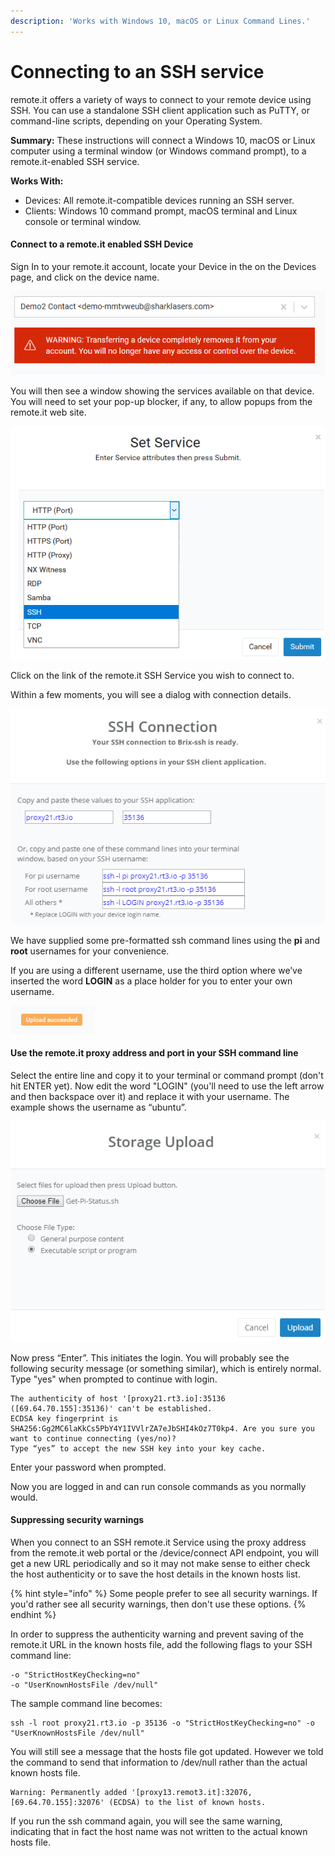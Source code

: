```yaml
---
description: 'Works with Windows 10, macOS or Linux Command Lines.'
---
```


# Connecting to an SSH service

remote.it offers a variety of ways to connect to your remote device using SSH.  You can use a standalone SSH client application such as PuTTY, or command-line scripts, depending on your Operating System.

**Summary:** These instructions will connect a Windows 10, macOS or Linux computer using a terminal window \(or Windows command prompt\), to a remote.it-enabled SSH service.

**Works With:**

* Devices: All remote.it-compatible devices running an SSH server.
* Clients: Windows 10 command prompt, macOS terminal and Linux console or terminal window.

#### Connect to a remote.it enabled SSH Device

Sign In to your remote.it account, locate your Device in the on the Devices page, and click on the device name.  

![](../../../.gitbook/assets/image%20%2880%29.png)

You will then see a window showing the services available on that device.  You will need to set your pop-up blocker, if any, to allow popups from the remote.it web site.

![](../../../.gitbook/assets/image%20%28390%29.png)

Click on the link of the remote.it SSH Service you wish to connect to.  

Within a few moments, you will see a dialog with connection details.

![](../../../.gitbook/assets/image%20%2841%29.png)

We have supplied some pre-formatted ssh command lines using the **pi** and **root** usernames for your convenience.

If you are using a different username, use the third option where we’ve inserted the word **LOGIN** as a place holder for you to enter your own username. 

![](../../../.gitbook/assets/image%20%2813%29.png)

#### Use the remote.it proxy address and port in your SSH command line

Select the entire line and copy it to your terminal or command prompt \(don't hit ENTER yet\).  Now edit the word "LOGIN" \(you'll need to use the left arrow and then backspace over it\) and replace it with your username.  The example shows the username as “ubuntu”. 

![](../../../.gitbook/assets/image%20%28189%29.png)

Now press “Enter”.  This initiates the login. You will probably see the following security message \(or something similar\), which is entirely normal.   Type "yes" when prompted to continue with login.

```text
The authenticity of host '[proxy21.rt3.io]:35136 ([69.64.70.155]:35136)' can't be established. 
ECDSA key fingerprint is SHA256:Gg2MC6laKkCs5PbY4Y1IVVlrZA7eJbSHI4kOz7T0kp4. Are you sure you want to continue connecting (yes/no)?
Type “yes” to accept the new SSH key into your key cache.
```

Enter your password when prompted.

Now you are logged in and can run console commands as you normally would.

#### Suppressing security warnings

When you connect to an SSH remote.it Service using the proxy address from the remote.it web portal or the /device/connect API endpoint, you will get a new URL periodically and so it may not make sense to either check the host authenticity or to save the host details in the known hosts list.

{% hint style="info" %}
Some people prefer to see all security warnings.  If you'd rather see all security warnings, then don't use these options.
{% endhint %}

In order to suppress the authenticity warning and prevent saving of the remote.it URL in the known hosts file, add the following flags to your SSH command line:

```text
-o "StrictHostKeyChecking=no" 
-o "UserKnownHostsFile /dev/null"
```

The sample command line becomes:

```text
ssh -l root proxy21.rt3.io -p 35136 -o "StrictHostKeyChecking=no" -o "UserKnownHostsFile /dev/null"
```

You will still see a message that the hosts file got updated.  However we told the command to send that information to /dev/null rather than the actual known hosts file.

```text
Warning: Permanently added '[proxy13.remot3.it]:32076,[69.64.70.155]:32076' (ECDSA) to the list of known hosts.
```

If you run the ssh command again, you will see the same warning, indicating that in fact the host name was not written to the actual known hosts file.


